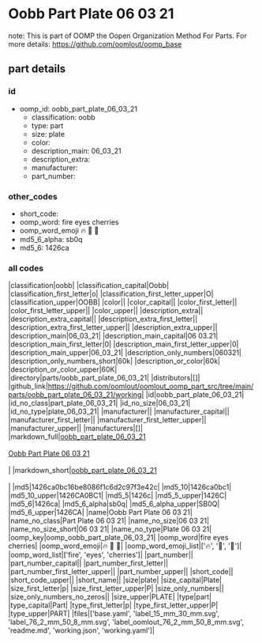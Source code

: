 # Oobb Part Plate 06 03 21  

note: This is part of OOMP the Oopen Organization Method For Parts. For more details: https://github.com/oomlout/oomp_base

##  part details





### id
* oomp_id: oobb_part_plate_06_03_21
  * classification: oobb
  * type: part
  * size: plate
  * color: 
  * description_main: 06_03_21
  * description_extra: 
  * manufacturer: 
  * part_number: 

### other_codes
* short_code: 
* oomp_word: fire eyes cherries
* oomp_word_emoji :fire: :eyes: :cherries:
* md5_6_alpha: sb0q
* md5_6: 1426ca

### all codes 
|classification|oobb|
|classification_capital|Oobb|
|classification_first_letter|o|
|classification_first_letter_upper|O|
|classification_upper|OOBB|
|color||
|color_capital||
|color_first_letter||
|color_first_letter_upper||
|color_upper||
|description_extra||
|description_extra_capital||
|description_extra_first_letter||
|description_extra_first_letter_upper||
|description_extra_upper||
|description_main|06_03_21|
|description_main_capital|06 03.21|
|description_main_first_letter|0|
|description_main_first_letter_upper|0|
|description_main_upper|06_03_21|
|description_only_numbers|060321|
|description_only_numbers_short|60k|
|description_or_color|60k|
|description_or_color_upper|60K|
|directory|parts/oobb_part_plate_06_03_21|
|distributors|[]|
|github_link|https://github.com/oomlout/oomlout_oomp_part_src/tree/main/parts/oobb_part_plate_06_03_21/working|
|id|oobb_part_plate_06_03_21|
|id_no_class|part_plate_06_03_21|
|id_no_size|06_03_21|
|id_no_type|plate_06_03_21|
|manufacturer||
|manufacturer_capital||
|manufacturer_first_letter||
|manufacturer_first_letter_upper||
|manufacturer_upper||
|manufacturers|[]|
|markdown_full|[oobb_part_plate_06_03_21](https://github.com/oomlout/oomlout_oomp_part_src/tree/main/parts/oobb_part_plate_06_03_21/working)<br>[](https://github.com/oomlout/oomlout_oomp_part_src/tree/main/parts/oobb_part_plate_06_03_21/working)<br>[Oobb Part Plate 06 03 21](https://github.com/oomlout/oomlout_oomp_part_src/tree/main/parts/oobb_part_plate_06_03_21/working)<br><br>|
|markdown_short|[oobb_part_plate_06_03_21](https://github.com/oomlout/oomlout_oomp_part_src/tree/main/parts/oobb_part_plate_06_03_21/working)<br><br>|
|md5|1426ca0bc16be8086f1c6d2c97f3e42c|
|md5_10|1426ca0bc1|
|md5_10_upper|1426CA0BC1|
|md5_5|1426c|
|md5_5_upper|1426C|
|md5_6|1426ca|
|md5_6_alpha|sb0q|
|md5_6_alpha_upper|SB0Q|
|md5_6_upper|1426CA|
|name|Oobb Part Plate 06 03 21|
|name_no_class|Part Plate 06 03 21|
|name_no_size|06 03 21|
|name_no_size_short|06 03 21|
|name_no_type|Plate 06 03 21|
|oomp_key|oomp_oobb_part_plate_06_03_21|
|oomp_word|fire eyes cherries|
|oomp_word_emoji|:fire: :eyes: :cherries:|
|oomp_word_emoji_list|[':fire:', ':eyes:', ':cherries:']|
|oomp_word_list|['fire', 'eyes', 'cherries']|
|part_number||
|part_number_capital||
|part_number_first_letter||
|part_number_first_letter_upper||
|part_number_upper||
|short_code||
|short_code_upper||
|short_name||
|size|plate|
|size_capital|Plate|
|size_first_letter|p|
|size_first_letter_upper|P|
|size_only_numbers||
|size_only_numbers_no_zeros||
|size_upper|PLATE|
|type|part|
|type_capital|Part|
|type_first_letter|p|
|type_first_letter_upper|P|
|type_upper|PART|
|files|['base.yaml', 'label_15_mm_30_mm.svg', 'label_76_2_mm_50_8_mm.svg', 'label_oomlout_76_2_mm_50_8_mm.svg', 'readme.md', 'working.json', 'working.yaml']|
